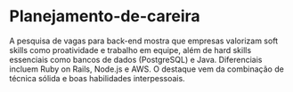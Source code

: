 # Planejamento-de-careira
A pesquisa de vagas para back-end mostra que empresas valorizam soft skills como proatividade e trabalho em equipe, além de hard skills essenciais como bancos de dados (PostgreSQL) e Java. Diferenciais incluem Ruby on Rails, Node.js e AWS. O destaque vem da combinação de técnica sólida e boas habilidades interpessoais.
